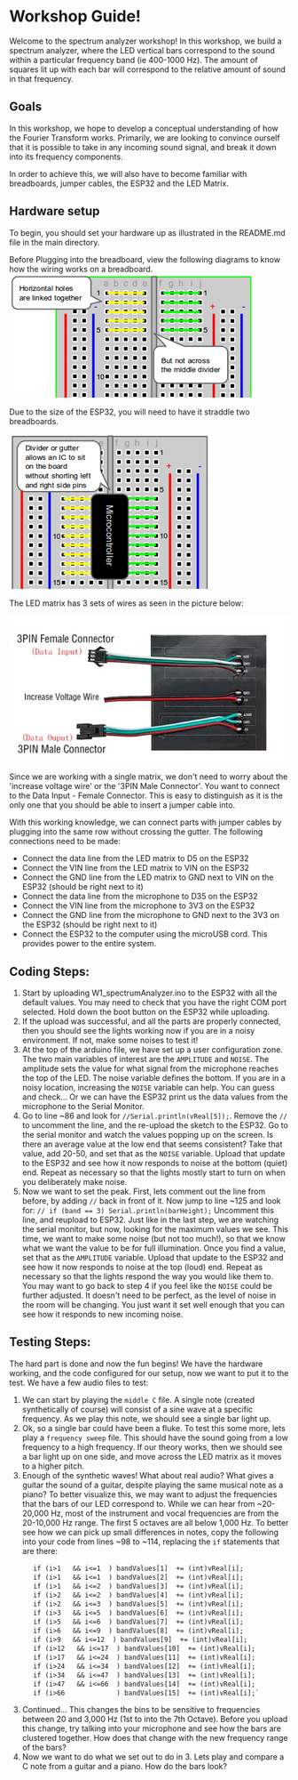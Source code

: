 # Workshop Guide!

Welcome to the spectrum analyzer workshop! In this workshop, we build a spectrum analyzer, where the LED vertical bars correspond to the sound within a particular frequency band (ie 400-1000 Hz). The amount of squares lit up with each bar will correspond to the relative amount of sound in that frequency.

## Goals
In this workshop, we hope to develop a conceptual understanding of how the Fourier Transform works. Primarily, we are looking to convince ourself that it is possible to take in any incoming sound signal, and break it down into its frequency components. 

In order to achieve this, we will also have to become familiar with breadboards, jumper cables, the ESP32 and the LED Matrix. 

## Hardware setup
To begin, you should set your hardware up as illustrated in the README.md file in the main directory. 

Before Plugging into the breadboard, view the following diagrams to know how the wiring works on a breadboard.
![Linked across a row](horizontal-rows.png)

Due to the size of the ESP32, you will need to have it straddle two breadboards. 

![Linked across a row](horizontal-withIC.png)

The LED matrix has 3 sets of wires as seen in the picture below:

![LED wiring](LED_wires.png)

Since we are working with a single matrix, we don't need to worry about the 'increase voltage wire' or the '3PIN Male Connector'. You want to connect to the Data Input - Female Connector. This is easy to distinguish as it is the only one that you should be able to insert a jumper cable into. 

With this working knowledge, we can connect parts with jumper cables by plugging into the same row without crossing the gutter. The following connections need to be made:
- Connect the data line from the LED matrix to D5 on the ESP32
- Connect the VIN line from the LED matrix to VIN on the ESP32
- Connect the GND line from the LED matrix to GND next to VIN on the ESP32 (should be right next to it)
- Connect the data line from the microphone to D35 on the ESP32
- Connect the VIN line from the microphone to 3V3 on the ESP32
- Connect the GND line from the microphone to GND next to the 3V3 on the ESP32 (should be right next to it)
- Connect the ESP32 to the computer using the microUSB cord. This provides power to the entire system.

## Coding Steps:
1. Start by uploading W1_spectrumAnalyzer.ino to the ESP32 with all the default values. You may need to check that you have the right COM port selected. Hold down the boot button on the ESP32 while uploading. 
2. If the upload was successful, and all the parts are properly connected, then you should see the lights working now if you are in a noisy environment. If not, make some noises to test it! 
3. At the top of the arduino file, we have set up a user configuration zone. The two main variables of interest are the `AMPLITUDE` and `NOISE`. The amplitude sets the value for what signal from the microphone reaches the top of the LED. The noise variable defines the bottom. If you are in a noisy location, increasing the `NOISE` variable can help. You can guess and check... Or we can have the ESP32 print us the data values from the microphone to the Serial Monitor. 
4. Go to line ~86 and look for `//Serial.println(vReal[5]);`. Remove the `//` to uncomment the line, and the re-upload the sketch to the ESP32. Go to the serial monitor and watch the values popping up on the screen. Is there an average value at the low end that seems consistent? Take that value, add 20-50, and set that as the `NOISE` variable. Upload that update to the ESP32 and see how it now responds to noise at the bottom (quiet) end. Repeat as necessary so that the lights mostly start to turn on when you deliberately make noise.
5. Now we want to set the peak. First, lets comment out the line from before, by adding `//` back in front of it. Now jump to line ~125 and look for: `// if (band == 3) Serial.println(barHeight);` Uncomment this line, and reupload to ESP32. Just like in the last step, we are watching the serial monitor, but now, looking for the maximum values we see. This time, we want to make some noise (but not too much!), so that we know what we want the value to be for full illumination. Once you find a value, set that as the `AMPLITUDE` variable. Upload that update to the ESP32 and see how it now responds to noise at the top (loud) end. Repeat as necessary so that the lights respond the way you would like them to. You may want to go back to step 4 if you feel like the `NOISE` could be further adjusted. It doesn't need to be perfect, as the level of noise in the room will be changing. You just want it set well enough that you can see how it responds to new incoming noise. 

## Testing Steps:

The hard part is done and now the fun begins! We have the hardware working, and the code configured for our setup, now we want to put it to the test. We have a few audio files to test:

1. We can start by playing the `middle C` file. A single note (created synthetically of course) will consist of a sine wave at a specific frequency. As we play this note, we should see a single bar light up. 
2. Ok, so a single bar could have been a fluke. To test this some more, lets play a `frequency sweep` file. This should have the sound going from a low frequency to a high frequency. If our theory works, then we should see a bar light up on one side, and move across the LED matrix as it moves to a higher pitch.
3. Enough of the synthetic waves! What about real audio? What gives a guitar the sound of a guitar, despite playing the same musical note as a piano? To better visualize this, we may want to adjust the frequencies that the bars of our LED correspond to. While we can hear from ~20- 20,000 Hz, most of the instrument and vocal frequencies are from the 20-10,000 Hz range. The first 5 octaves are all below 1,000 Hz. To better see how we can pick up small differences in notes, copy the following into your code from lines ~98 to ~114, replacing the `if` statements that are there:
```if (i<=1 )           bandValues[0]  += (int)vReal[i];
      if (i>1   && i<=1  ) bandValues[1]  += (int)vReal[i];
      if (i>1   && i<=1  ) bandValues[2]  += (int)vReal[i];
      if (i>1   && i<=2  ) bandValues[3]  += (int)vReal[i];
      if (i>2   && i<=2  ) bandValues[4]  += (int)vReal[i];
      if (i>2   && i<=3  ) bandValues[5]  += (int)vReal[i];
      if (i>3   && i<=5  ) bandValues[6]  += (int)vReal[i];
      if (i>5   && i<=6  ) bandValues[7]  += (int)vReal[i];
      if (i>6   && i<=9  ) bandValues[8]  += (int)vReal[i];
      if (i>9   && i<=12  ) bandValues[9]  += (int)vReal[i];
      if (i>12   && i<=17  ) bandValues[10]  += (int)vReal[i];
      if (i>17   && i<=24  ) bandValues[11]  += (int)vReal[i];
      if (i>24   && i<=34  ) bandValues[12]  += (int)vReal[i];
      if (i>34   && i<=47  ) bandValues[13]  += (int)vReal[i];
      if (i>47   && i<=66  ) bandValues[14]  += (int)vReal[i];
      if (i>66             ) bandValues[15]  += (int)vReal[i];`
```
3. Continued... This changes the bins to be sensitive to frequencies between 20 and 3,000 Hz (1st to into the 7th Octave). Before you upload this change, try talking into your microphone and see how the bars are clustered together. How does that change with the new frequency range of the bars? 
4. Now we want to do what we set out to do in 3. Lets play and compare a C note from a guitar and a piano. How do the bars look?
